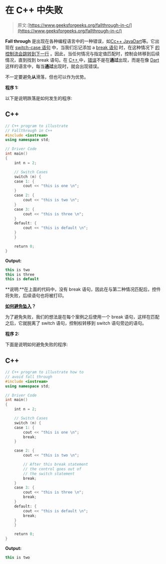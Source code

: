 # 在 C++ 中失败

> 原文:[https://www.geeksforgeeks.org/fallthrough-in-c/](https://www.geeksforgeeks.org/fallthrough-in-c/)

**Fall through** 是出现在各种编程语言中的一种错误，如[C](https://www.geeksforgeeks.org/c-programming-language/)[c++ ](https://www.geeksforgeeks.org/c-plus-plus/)[Java](https://www.geeksforgeeks.org/java/)[Dart](https://www.geeksforgeeks.org/dart-standard-input-output/)等。它出现在 [switch-case 语句](https://www.geeksforgeeks.org/switch-statement-cc/) 中，当我们忘记添加 a [break 语句](https://www.geeksforgeeks.org/break-statement-cc/) 时，在这种情况下 [的控制流会跳转到下一行](https://www.geeksforgeeks.org/decision-making-c-c-else-nested-else/) 。因此，当任何情况与指定值匹配时，控制会转移到后续情况，直到找到 break 语句。在 [C++ ](https://www.geeksforgeeks.org/c-plus-plus/) 中，[错误](https://www.geeksforgeeks.org/program-error-signals/)不是在**通过**出现，而是在像 [Dart](https://www.geeksforgeeks.org/exception-handling-in-dart/) 这样的语言中，每当**通过**出现时，就会出现错误。

不一定要避免**从**滑落，但也可以作为优势。

**程序 1:**

以下是说明跌落是如何发生的程序:

## C++

```cpp
// C++ program to illustrate
// Fallthrough in C++
#include <iostream>
using namespace std;

// Driver Code
int main()
{
    int n = 2;

    // Switch Cases
    switch (n) {
    case 1: {
        cout << "this is one \n";
    }
    case 2: {
        cout << "this is two \n";
    }
    case 3: {
        cout << "this is three \n";
    }
    default: {
        cout << "this is default \n";
    }
    }

    return 0;
}
```

**Output:**

```cpp
this is two 
this is three 
this is default

```

**说明:**在上面的代码中，没有 break 语句，因此在与第二种情况匹配后，控件将失败，后续语句也将被打印。

**<u>如何避免坠入</u>？**

为了避免失败，我们的想法是在每个案例之后使用一个 break 语句，这样在匹配之后，它就脱离了 switch 语句，控制权转移到 switch 语句旁边的语句。

**程序 2:**

下面是说明如何避免失败的程序:

## C++

```cpp
// C++ program to illustrate how to
// avoid fall through
#include <iostream>
using namespace std;

// Driver Code
int main()
{
    int n = 2;

    // Switch Cases
    switch (n) {
    case 1: {
        cout << "this is one \n";
        break;
    }

    case 2: {
        cout << "this is two \n";

        // After this break statement
        // the control goes out of
        // the switch statement
        break;
    }
    case 3: {
        cout << "this is three \n";
        break;
    }
    default: {
        cout << "this is default \n";
        break;
    }
    }

    return 0;
}
```

**Output:**

```cpp
this is two

```